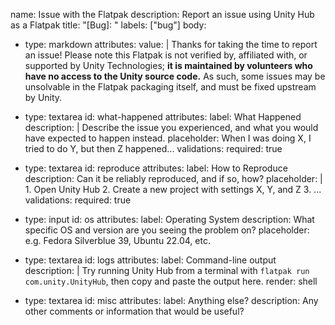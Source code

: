 name: Issue with the Flatpak
description: Report an issue using Unity Hub as a Flatpak
title: "[Bug]: "
labels: ["bug"]
body:
  - type: markdown
    attributes:
      value: |
        Thanks for taking the time to report an issue! Please note this Flatpak 
        is not verified by, affiliated with, or supported by Unity Technologies; 
        **it is maintained by volunteers who have no access to the Unity source 
        code.** As such, some issues may be unsolvable in the Flatpak packaging 
        itself, and must be fixed upstream by Unity.
  
  - type: textarea
    id: what-happened
    attributes:
      label: What Happened
      description: | 
        Describe the issue you experienced, and what you would have expected to 
        happen instead.
      placeholder: When I was doing X, I tried to do Y, but then Z happened...
    validations:
      required: true

  - type: textarea
    id: reproduce
    attributes:
      label: How to Reproduce
      description: Can it be reliably reproduced, and if so, how?
      placeholder: |
        1. Open Unity Hub
        2. Create a new project with settings X, Y, and Z
        3. ...
    validations:
      required: true

  - type: input
    id: os
    attributes:
      label: Operating System
      description: What specific OS and version are you seeing the problem on?
      placeholder: e.g. Fedora Silverblue 39, Ubuntu 22.04, etc.

  - type: textarea
    id: logs
    attributes:
      label: Command-line output
      description: | 
        Try running Unity Hub from a terminal with `flatpak run com.unity.UnityHub`, 
        then copy and paste the output here.
      render: shell

  - type: textarea
    id: misc
    attributes:
      label: Anything else?
      description: Any other comments or information that would be useful?
